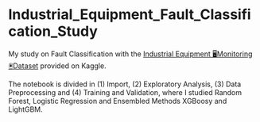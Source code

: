 # Industrial_Equipment_Fault_Classification_Study
My study on Fault Classification with the [Industrial Equipment 🖥️Monitoring 🖲️Dataset]([https://link-url-here.org](https://www.kaggle.com/datasets/dnkumars/industrial-equipment-monitoring-dataset/data)) provided on Kaggle.

The notebook is divided in (1) Import, (2) Exploratory Analysis, (3) Data Preprocessing and (4) Training and Validation, where I studied Random Forest, Logistic Regression and Ensembled Methods XGBoosy and LightGBM.

